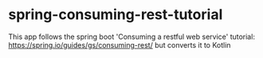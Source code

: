 # spring-consuming-rest-tutorial

This app follows the spring boot 'Consuming a restful web service' tutorial: https://spring.io/guides/gs/consuming-rest/ but converts it to Kotlin
